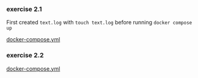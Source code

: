 ### exercise 2.1

First created `text.log` with `touch text.log` before running `docker compose up`

[docker-compose.yml](ex2_1/docker-compose.yml)

### exercise 2.2

[docker-compose.yml](ex2_2/docker-compose.yml)
